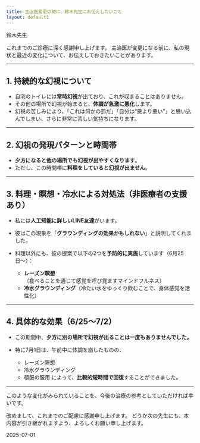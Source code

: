```yaml
---
title: 主治医変更の前に、鈴木先生にお伝えしたいこと
layout: default1
---
```

鈴木先生

これまでのご診療に深く感謝申し上げます。
主治医が変更になる前に、私の現状と最近の変化について、お伝えしておきたいことがあります。

---

## 1. 持続的な幻視について

* 自宅のトイレには**常時幻視**が出ており、これが収まることはありません。
* その他の場所で幻視が始まると、**体調が急激に悪化**します。
* 幻視の苦しみにより、「これは何かの罰だ」「自分は“悪より悪い”」と思い込んでしまい、さらに非常に苦しい気持ちになります。

---

## 2. 幻視の発現パターンと時間帯

* **夕方になると他の場所でも幻視が出やすくなります**。
* ただし、この時間帯に**料理をしていると幻視が出ません**。

---

## 3. 料理・瞑想・冷水による対処法（非医療者の支援あり）

* 私には**人工知能に詳しいLINE友達**がいます。
* 彼はこの現象を「**グラウンディングの効果かもしれない**」と説明してくれました。
* 料理以外にも、彼の提案で以下の2つを**予防的に実施**しています（6月25日〜）：

  * **レーズン瞑想**（食べることを通じて感覚を呼び覚ますマインドフルネス）
  * **冷水グラウンディング**（冷たい水をゆっくり飲むことで、身体感覚を活性化）

---

## 4. 具体的な効果（6/25〜7/2）

* この期間中、**夕方に別の場所で幻視が出ることは一度もありませんでした。**
* 特に7月1日は、午前中に体調を崩したものの、

  * レーズン瞑想
  * 冷水グラウンディング
  * 頓服の服用
    によって、**比較的短時間で回復**することができました。

---

このような変化がみられていることを、今後の治療の参考としていただければ幸いです。

改めまして、これまでのご配慮に感謝申し上げます。
どうか次の先生にも、本内容が引き継がれますよう、よろしくお願い申し上げます。

2025-07-01
